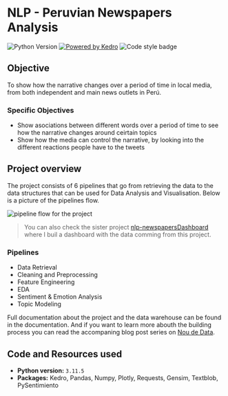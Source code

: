 # NLP - Peruvian Newspapers Analysis

![Python Version](https://img.shields.io/badge/python-%3E=3.9-blue?style=for-the-badge&logo=python&logoColor=white)
[![Powered by Kedro](https://img.shields.io/badge/powered_by-kedro-ffc900?logo=kedro&style=for-the-badge)](https://kedro.org)
![Code style badge](https://img.shields.io/badge/style-black-black?style=for-the-badge)

## Objective

To show how the narrative changes over a period of time in local media, from both
independent and main news outlets in Perú.

### Specific Objectives

- Show asociations between different words over a period of time to see how the
  narrative changes around ceirtain topics
- Show how the media can control the narrative, by looking into the different
  reactions people have to the tweets

## Project overview

The project consists of 6 pipelines that go from retrieving the data to the
data structures that can be used for Data Analysis and Visualisation. Below is
a picture of the pipelines flow.

![pipeline flow for the project](docs/static/nlp-newspaper-pipeline.svg)

> You can also check the sister project [nlp-newspapersDashboard](https://github.com/drearondov/nlp-newspapersDashboard)
> where I buil a dashboard with the data comming from this project.

### Pipelines

- Data Retrieval
- Cleaning and Preprocessing
- Feature Engineering
- EDA
- Sentiment & Emotion Analysis
- Topic Modeling

Full documentation about the project and the data warehouse can be found in
the documentation. And if you want to learn more abouth the building process
you can read the accompaning blog post series on [Nou de Data](noudedata.com).

## Code and Resources used

- **Python version:** `3.11.5`
- **Packages:** Kedro, Pandas, Numpy, Plotly, Requests, Gensim,
  Textblob, PySentimiento
